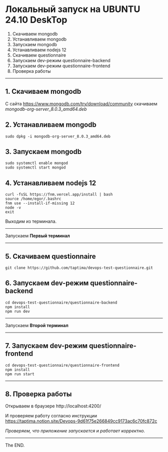 # Локальный запуск на UBUNTU 24.10 DeskTop

1. Скачиваем mongodb
2. Устанавливаем mongodb
3. Запускаем mongodb
4. Устанавливаем nodejs 12
5. Скачиваем questionnaire
6. Запускаем dev-режим questionnaire-backend
7. Запускаем dev-режим questionnaire-frontend
8. Проверка работы

---

## 1. Скачиваем mongodb

С сайта https://www.mongodb.com/try/download/community скачиваем _mongodb-org-server_8.0.3_amd64.deb_

## 2. Устанавливаем mongodb

`sudo dpkg -i mongodb-org-server_8.0.3_amd64.deb`

## 3. Запускаем mongodb

```
sudo systemctl enable mongod
sudo systemctl start mongod
```

## 4. Устанавливаем nodejs 12

```
curl -fsSL https://fnm.vercel.app/install | bash
source /home/egor/.bashrc
fnm use --install-if-missing 12
node -v
exit
```

Выходим из терминала.

---

Запускаем **Первый терминал**

---

## 5. Скачиваем questionnaire

`git clone https://github.com/taptima/devops-test-questionnaire.git`

## 6. Запускаем dev-режим questionnaire-backend

```
cd devops-test-questionnaire/questionnaire-backend
npm install
npm run dev
```

---

Запускаем **Второй терминал**

---

## 7. Запускаем dev-режим questionnaire-frontend

```
cd devops-test-questionnaire/questionnaire-frontend
npm install
npm run start
```

---

## 8. Проверка работы

Открываем в браузере http://localhost:4200/

И проверяем работу согласно инструкции https://taptima.notion.site/Devops-9d61f75e266849cc9173ac6c70fc872c

_Проверяем, что приложение запускается и работает корректно._

---

The END.
